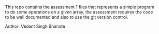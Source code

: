 This repo contains the assessment 1 files that represents a simple program to do some operations on a given array, the assessment requires the code to be well documented and also to use the git version control.

Author: Vedant Singh Bhanote

